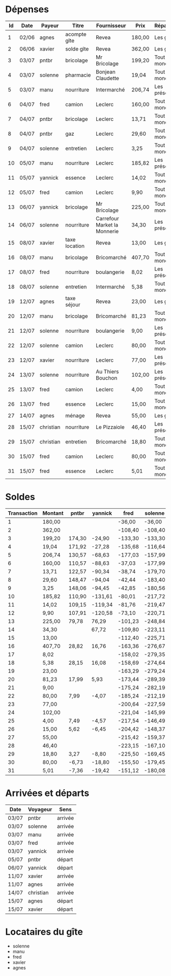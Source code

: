# Dépenses
Id | Date  | Payeur    | Titre         | Fournisseur                  | Prix   | Répartition
-- | ----- | --------- | ------------- | ---------------------------- | ------ | ---------------
 1 | 02/06 | agnes     | acompte gîte  | Revea                        | 180,00 | Les gîtants
 2 | 06/06 | xavier    | solde gîte    | Revea                        | 362,00 | Les gîtants
 3 | 03/07 | pntbr     | bricolage     | Mr Bricolage                 | 199,20 | Tout le monde
 4 | 03/07 | solenne   | pharmacie     | Bonjean Claudette            |  19,04 | Tout le monde
 5 | 03/07 | manu      | nourriture    | Intermarché                  | 206,74 | Les présent/e/s
 6 | 04/07 | fred      | camion        | Leclerc                      | 160,00 | Tout le monde
 7 | 04/07 | pntbr     | bricolage     | Leclerc                      |  13,71 | Tout le monde
 8 | 04/07 | pntbr     | gaz           | Leclerc                      |  29,60 | Tout le monde
 9 | 04/07 | solenne   | entretien     | Leclerc                      |   3,25 | Tout le monde
10 | 05/07 | manu      | nourriture    | Leclerc                      | 185,82 | Les présent/e/s
11 | 05/07 | yannick   | essence       | Leclerc                      |  14,02 | Tout le monde
12 | 05/07 | fred      | camion        | Leclerc                      |   9,90 | Tout le monde
13 | 06/07 | yannick   | bricolage     | Mr Bricolage                 | 225,00 | Tout le monde
14 | 06/07 | solenne   | nourriture    | Carrefour Market la Monnerie |  34,30 | Les présent/e/s
15 | 08/07 | xavier    | taxe location | Revea                        |  13,00 | Les gîtants
16 | 08/07 | manu      | bricolage     | Bricomarché                  | 407,70 | Tout le monde
17 | 08/07 | fred      | nourriture    | boulangerie                  |   8,02 | Les présent/e/s
18 | 08/07 | solenne   | entretien     | Intermarché                  |   5,38 | Tout le monde
19 | 12/07 | agnes     | taxe séjour   | Revea                        |  23,00 | Les gîtants
20 | 12/07 | manu      | bricolage     | Bricomarché                  |  81,23 | Tout le monde
21 | 12/07 | solenne   | nourriture    | boulangerie                  |   9,00 | Les présent/e/s
22 | 12/07 | solenne   | camion        | Leclerc                      |  80,00 | Tout le monde
23 | 12/07 | xavier    | nourriture    | Leclerc                      |  77,00 | Les présent/e/s
24 | 13/07 | solenne   | nourriture    | Au Thiers Bouchon            | 102,00 | Les présent/e/s
25 | 13/07 | fred      | camion        | Leclerc                      |   4,00 | Tout le monde
26 | 13/07 | fred      | essence       | Leclerc                      |  15,00 | Tout le monde
27 | 14/07 | agnes     | ménage        | Revea                        |  55,00 | Les gîtants
28 | 15/07 | christian | nourriture    | Le Pizzaiole                 |  46,40 | Les présent/e/s
29 | 15/07 | christian | entretien     | Bricomarché                  |  18,80 | Tout le monde
30 | 15/07 | fred      | camion        | Leclerc                      |  80,00 | Tout le monde
31 | 15/07 | fred      | essence       | Leclerc                      |   5,01 | Tout le monde

# Soldes
Transaction | Montant | pntbr  | yannick | fred    | solenne | manu    | xavier | agnes   | christian
----------- | ------- | ------ | ------- | ------- | ------- | ------- | ------ | ------- | ---------
          1 |  180,00 |        |         |  -36,00 |  -36,00 |  -36,00 | -36,00 |  144,00 |
          2 |  362,00 |        |         | -108,40 | -108,40 | -108,40 | 253,60 |   71,60 |
          3 |  199,20 | 174,30 |  -24,90 | -133,30 | -133,30 | -133,30 | 228,70 |   46,70 |    -24,90
          4 |   19,04 | 171,92 |  -27,28 | -135,68 | -116,64 | -135,68 | 226,32 |   44,32 |    -27,28
          5 |  206,74 | 130,57 |  -68,63 | -177,03 | -157,99 |   29,71 |        |         |
          6 |  160,00 | 110,57 |  -88,63 |  -37,03 | -177,99 |    9,71 | 206,32 |   24,32 |    -47,28
          7 |   13,71 | 122,57 |  -90,34 |  -38,74 | -179,70 |    8,00 | 204,61 |   22,61 |    -48,99
          8 |   29,60 | 148,47 |  -94,04 |  -42,44 | -183,40 |    4,30 | 200,91 |   18,91 |    -52,69
          9 |    3,25 | 148,06 |  -94,45 |  -42,85 | -180,56 |    3,89 | 200,50 |   18,50 |    -53,10
         10 |  185,82 | 110,90 | -131,61 |  -80,01 | -217,72 |  152,55 |        |         |
         11 |   14,02 | 109,15 | -119,34 |  -81,76 | -219,47 |  150,80 | 198,75 |   16,75 |    -54,85
         12 |    9,90 | 107,91 | -120,58 |  -73,10 | -220,71 |  149,56 | 197,51 |   15,51 |    -56,09
         13 |  225,00 |  79,78 |   76,29 | -101,23 | -248,84 |  121,43 | 169,39 |  -12,62 |    -84,22
         14 |   34,30 |        |   67,72 | -109,80 | -223,11 |  112,86 |        |         |
         15 |   13,00 |        |         | -112,40 | -225,71 |  110,26 | 179,79 |  -15,22 |
         16 |  407,70 |  28,82 |   16,76 | -163,36 | -276,67 |  467,00 | 128,82 |  -66,18 |   -135,18
         17 |    8,02 |        |         | -158,02 | -279,35 |  464,32 |        |         |
         18 |    5,38 |  28,15 |   16,08 | -158,69 | -274,64 |  463,65 | 128,15 |  -66,85 |   -135,85
         19 |   23,00 |        |         | -163,29 | -279,24 |  459,05 | 123,55 |  -48,45 |
         20 |   81,23 |  17,99 |    5,93 | -173,44 | -289,39 |  530,13 | 113,40 |  -58,60 |   -146,00
         21 |    9,00 |        |         | -175,24 | -282,19 |  528,33 | 111,60 |  -60,40 |
         22 |   80,00 |   7,99 |   -4,07 | -185,24 | -212,19 |  518,33 | 101,60 |  -70,40 |   -156,00
         23 |   77,00 |        |         | -200,64 | -227,59 |  502,93 | 163,20 |  -85,80 |
         24 |  102,00 |        |         | -221,04 | -145,99 |  482,53 | 142,80 | -106,20 |
         25 |    4,00 |   7,49 |   -4,57 | -217,54 | -146,49 |  482,03 | 142,30 | -106,70 |   -156,50
         26 |   15,00 |   5,62 |   -6,45 | -204,42 | -148,37 |  480,15 | 140,42 | -108,58 |   -158,38
         27 |   55,00 |        |         | -215,42 | -159,37 |  469,15 | 129,42 |  -64,58 |
         28 |   46,40 |        |         | -223,15 | -167,10 |  461,42 | 121,69 |  -72,31 |   -119,71
         29 |   18,80 |   3,27 |   -8,80 | -225,50 | -169,45 |  459,07 | 119,34 |  -74,66 |   -103,26
         30 |   80,00 |  -6,73 |  -18,80 | -155,50 | -179,45 |  449,07 | 109,34 |  -84,66 |   -113,26
         31 |    5,01 |  -7,36 |  -19,42 | -151,12 | -180,08 |  448,44 | 108,71 |  -85,29 |   -113,89

# Arrivées et départs
Date  | Voyageur  | Sens
----- | --------- | -------
03/07 | pntbr     | arrivée
03/07 | solenne   | arrivée
03/07 | manu      | arrivée
03/07 | fred      | arrivée
03/07 | yannick   | arrivée
05/07 | pntbr     | départ
06/07 | yannick   | départ
11/07 | xavier    | arrivée
11/07 | agnes     | arrivée
14/07 | christian | arrivée
15/07 | agnes     | départ
15/07 | xavier    | départ

# Locataires du gîte
- solenne
- manu
- fred
- xavier
- agnes
